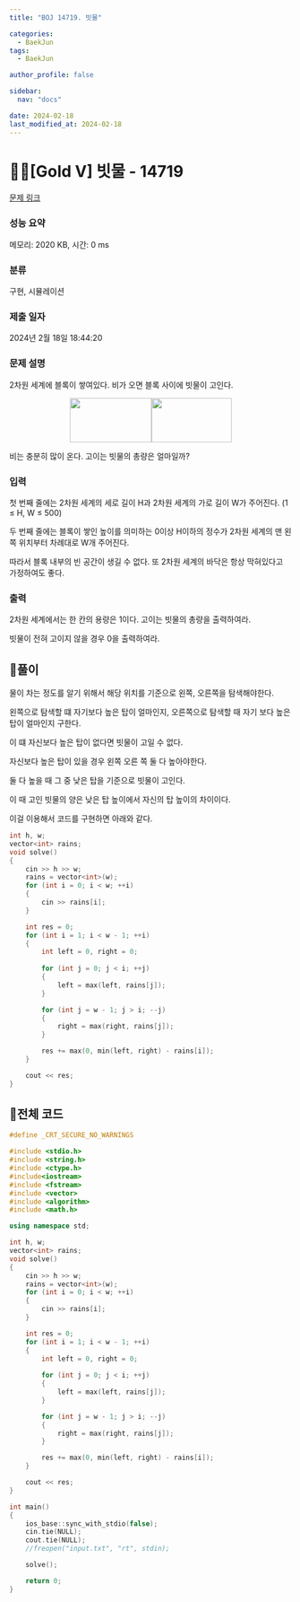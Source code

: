 ```yaml
---
title: "BOJ 14719. 빗물"

categories:
  - BaekJun
tags:
  - BaekJun

author_profile: false

sidebar:
  nav: "docs"

date: 2024-02-18
last_modified_at: 2024-02-18
---
```


# 🙇‍♀️[Gold V] 빗물 - 14719 

[문제 링크](https://www.acmicpc.net/problem/14719) 

### 성능 요약

메모리: 2020 KB, 시간: 0 ms

### 분류

구현, 시뮬레이션

### 제출 일자

2024년 2월 18일 18:44:20

### 문제 설명

<p>2차원 세계에 블록이 쌓여있다. 비가 오면 블록 사이에 빗물이 고인다.</p>

<p style="text-align: center;"><img alt="" src="https://onlinejudgeimages.s3-ap-northeast-1.amazonaws.com/problem/14719/1.png" style="height:79px; width:146px"><img alt="" src="https://onlinejudgeimages.s3-ap-northeast-1.amazonaws.com/problem/14719/2.png" style="height:79px; width:143px"></p>

<p>비는 충분히 많이 온다. 고이는 빗물의 총량은 얼마일까?</p>

### 입력 

 <p>첫 번째 줄에는 2차원 세계의 세로 길이 H과 2차원 세계의 가로 길이 W가 주어진다. (1 ≤ H, W ≤ 500)</p>

<p>두 번째 줄에는 블록이 쌓인 높이를 의미하는 0이상 H이하의 정수가 2차원 세계의 맨 왼쪽 위치부터 차례대로 W개 주어진다.</p>

<p>따라서 블록 내부의 빈 공간이 생길 수 없다. 또 2차원 세계의 바닥은 항상 막혀있다고 가정하여도 좋다.</p>

### 출력 

 <p>2차원 세계에서는 한 칸의 용량은 1이다. 고이는 빗물의 총량을 출력하여라.</p>

<p>빗물이 전혀 고이지 않을 경우 0을 출력하여라.</p>

## 🚀풀이

물이 차는 정도를 알기 위해서 해당 위치를 기준으로 왼쪽, 오른쪽을 탐색해야한다.  

왼쪽으로 탐색할 떄 자기보다 높은 탑이 얼마인지, 오른쪽으로 탐색할 때 자기 보다 높은 탑이 얼마인지 구한다.  

이 떄 자신보다 높은 탑이 없다면 빗물이 고일 수 없다.  

자신보다 높은 탑이 있을 경우 왼쪽 오른 쪽 둘 다 높아야한다.  

둘 다 높을 때 그 중 낮은 탑을 기준으로 빗물이 고인다.  

이 때 고인 빗물의 양은 낮은 탑 높이에서 자신의 탑 높이의 차이이다.  

이걸 이용해서 코드를 구현하면 아래와 같다.  

```cpp
int h, w;
vector<int> rains;
void solve()
{
	cin >> h >> w;
	rains = vector<int>(w);
	for (int i = 0; i < w; ++i)
	{
		cin >> rains[i];
	}

	int res = 0;
	for (int i = 1; i < w - 1; ++i)
	{
		int left = 0, right = 0;
		
		for (int j = 0; j < i; ++j)
		{
			left = max(left, rains[j]);
		}

		for (int j = w - 1; j > i; --j)
		{
			right = max(right, rains[j]);
		}

		res += max(0, min(left, right) - rains[i]);
	}

	cout << res;
}
```

## 🚀전체 코드

```cpp
#define _CRT_SECURE_NO_WARNINGS

#include <stdio.h>
#include <string.h>
#include <ctype.h>
#include<iostream>
#include <fstream>
#include <vector>
#include <algorithm>
#include <math.h>

using namespace std;

int h, w;
vector<int> rains;
void solve()
{
	cin >> h >> w;
	rains = vector<int>(w);
	for (int i = 0; i < w; ++i)
	{
		cin >> rains[i];
	}

	int res = 0;
	for (int i = 1; i < w - 1; ++i)
	{
		int left = 0, right = 0;
		
		for (int j = 0; j < i; ++j)
		{
			left = max(left, rains[j]);
		}

		for (int j = w - 1; j > i; --j)
		{
			right = max(right, rains[j]);
		}

		res += max(0, min(left, right) - rains[i]);
	}

	cout << res;
}

int main() 
{
	ios_base::sync_with_stdio(false);
	cin.tie(NULL);
	cout.tie(NULL);
	//freopen("input.txt", "rt", stdin);

	solve();

	return 0;
}
```